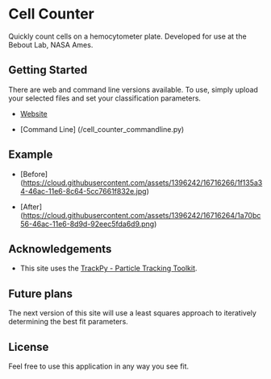 # Cell Counter

Quickly count cells on a hemocytometer plate. Developed for use at the Bebout Lab, NASA Ames.

## Getting Started

There are web and command line versions available. To use, simply upload your selected files and set your classification parameters. 

* [Website](https://rapid-cell-counter.herokuapp.com/)

* [Command Line] (/cell_counter_commandline.py)

## Example

* [Before] (https://cloud.githubusercontent.com/assets/1396242/16716266/1f135a34-46ac-11e6-8c64-5cc7661f832e.jpg)

* [After] (https://cloud.githubusercontent.com/assets/1396242/16716264/1a70bc56-46ac-11e6-8d9d-92eec5fda6d9.png)

## Acknowledgements

* This site uses the [TrackPy - Particle Tracking Toolkit](https://github.com/soft-matter/trackpy). 

## Future plans

The next version of this site will use a least squares approach to iteratively determining the best fit parameters.

## License

Feel free to use this application in any way you see fit.



